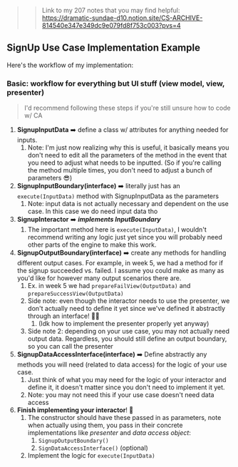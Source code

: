 >>Link to my 207 notes that you may find helpful: https://dramatic-sundae-d10.notion.site/CS-ARCHIVE-814540e347e349dc9e079fd8f753c003?pvs=4

## SignUp Use Case Implementation Example 
Here's the workflow of my implementation:
### Basic: workflow for everything but UI stuff (view model, view, presenter)
> I'd recommend following these steps if you're still unsure how to code w/ CA
1. **SignupInputData** ➡️ define a class w/ attributes for anything needed for inputs.
   1. Note: I'm just now realizing why this is useful, it basically means you don't need to edit all the parameters of the method in the event that you need to adjust what needs to be inputted. (So if you're calling the method multiple times, you don't need to adjust a bunch of parameters 😎)
2. **SignupInputBoundary(interface)** ➡️ literally just has an `execute(InputData)` method with SignupInputData as the parameters
   1. Note: input data is not actually necessary and dependent on the use case. In this case we do need input data tho
3. **SignupInteractor** ➡️ ***implements InputBoundary*** 
   1. The important method here is `execute(InputData)`, I wouldn't recommend writing any logic just yet since you will probably need other parts of the engine to make this work.
4. **SignupOutputBoundary(interface)** ➡️ create any methods for handling different output cases. For example, in week 5, we had a method for if the signup succeeded vs. failed. I assume you could make as many as you'd like for however many output scenarios there are.
   1. Ex. in week 5 we had `prepareFailView(OutputData)` and `prepareSuccessView(OutputData)`
   2. Side note: even though the interactor needs to use the presenter, we don't actually need to define it yet since we've defined it abstractly through an interface! 🫶🏻
      1. (Idk how to implement the presenter properly yet anyway)
   3. Side note 2: depending on your use case, you may not actually need output data. Regardless, you should still define an output boundary, so you can call the presenter
5. **SignupDataAccessInterface(interface)** ➡️ Define abstractly any methods you will need (related to data access) for the logic of your use case.
   1. Just think of what you may need for the logic of your interactor and define it, it doesn't matter since you don't need to implement it yet.
   2. Note: you may not need this if your use case doesn't need data access 
6. **Finish implementing your interactor**! 🤪
   1. The constructor should have these passed in as parameters, note when actually using them, you pass in their concrete implementations like _presenter_ and _data access object_:
      1. `SignupOutputBoundary()`
      2. `SignDataAccessInterface()` (optional) 
   2. Implement the logic for `execute(InputData)`
         